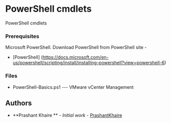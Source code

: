 # PowerShell cmdlets

PowerShell cmdlets 

### Prerequisites

Microsoft PowerShell. Download PowerShell from PowerShell site - 

* [PowerShell] (https://docs.microsoft.com/en-us/powershell/scripting/install/installing-powershell?view=powershell-6)

### Files
* PowerShell-Basics.ps1   --- VMware vCenter Management

## Authors

* **Prashant Khaire ** - *Initial work* - [PrashantKhaire](https://github.com/pkhaire)


